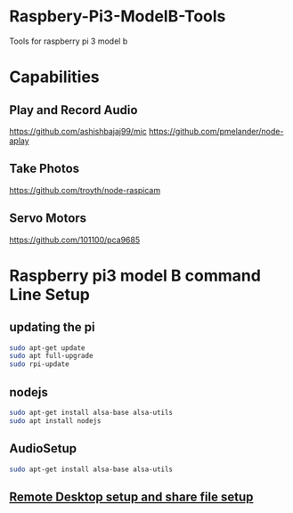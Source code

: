 # Raspbery-Pi3-ModelB-Tools
Tools for raspberry pi 3 model b

# Capabilities

## Play and Record Audio 
https://github.com/ashishbajaj99/mic
https://github.com/pmelander/node-aplay

## Take Photos
https://github.com/troyth/node-raspicam

## Servo Motors
https://github.com/101100/pca9685

# Raspberry pi3 model B command Line Setup

## updating the pi
```bash
sudo apt-get update
sudo apt full-upgrade
sudo rpi-update
```

## nodejs
```bash
sudo apt-get install alsa-base alsa-utils
sudo apt install nodejs
```

## AudioSetup
```bash
sudo apt-get install alsa-base alsa-utils
```

## [Remote Desktop setup and share file setup](http://thisdavej.com/beginners-guide-to-installing-node-js-on-a-raspberry-pi/)
